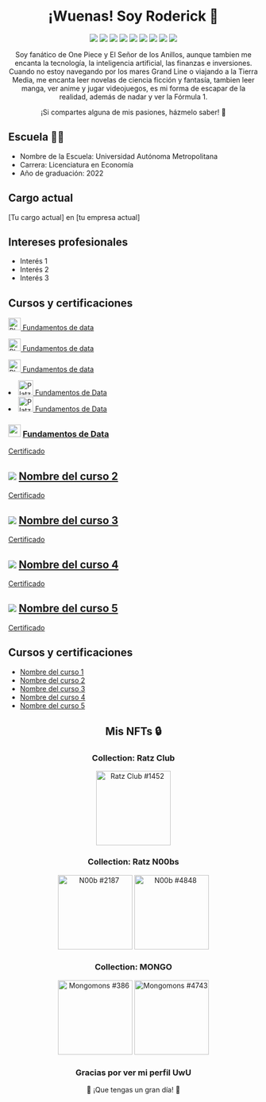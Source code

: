 <!-- Banner principal -->
<h1 align="center">¡Wuenas! Soy Roderick 👋</h1>
<!-- <h3 align="center">[tu cargo actual] en [tu empresa actual]</h3> -->

<!-- Redes sociales -->
<p align="center">
  <a href="https://twitter.com/roderick_gamer1"><img src="https://img.shields.io/badge/Twitter-1DA1F2?style=for-the-badge&logo=twitter&logoColor=white"></a>
  <a href="https://instagram.com/roderick_gamer1"><img src="https://img.shields.io/badge/Instagram-E4405F?style=for-the-badge&logo=instagram&logoColor=white"></a>
  <a href="https://www.twitch.tv/roderick_gamer"><img src="https://img.shields.io/badge/Twitch-9146FF?style=for-the-badge&logo=twitch&logoColor=white"></a>
  <a href="https://discord.gg/8WUzVjDTx3"><img src="https://img.shields.io/badge/Discord-5865F2?style=for-the-badge&logo=discord&logoColor=white"></a>
  <a href="https://myanimelist.net/profile/roderick_gamer"><img src="https://img.shields.io/badge/MyAnimeList-2E51A2?style=for-the-badge&logo=myanimelist&logoColor=white"></a>
  <a href="https://www.tiktok.com/@roderick_gamer"><img src="https://img.shields.io/badge/TikTok-000000?style=for-the-badge&logo=tiktok&logoColor=white"></a>
  <a href="https://t.me/roderick_gamer"><img src="https://img.shields.io/badge/Telegram-2CA5E0?style=for-the-badge&logo=telegram&logoColor=white"></a>
  <a href="mailto:[tu correo electrónico]"><img src="https://img.shields.io/badge/Gmail-D14836?style=for-the-badge&logo=gmail&logoColor=white"></a>
  <a href="https://www.linkedin.com/in/rodrigososa-andrade/"><img src="https://img.shields.io/badge/LinkedIn-0077B5?style=for-the-badge&logo=linkedin&logoColor=white"></a>
</p>

<!-- Sobre mí -->
<!-- <p align="justify">Soy [tu cargo actual] en [tu empresa actual], y me apasiona trabajar en el campo de [tus intereses profesionales]. Me gradué de [tu escuela] y desde entonces, he estado aprendiendo y trabajando en diferentes proyectos y desafíos para seguir mejorando mis habilidades y conocimientos en el área.</p> -->
<p align="center">Soy fanático de One Piece y El Señor de los Anillos, aunque tambien me encanta la tecnología, la inteligencia artificial, las finanzas e inversiones. Cuando no estoy navegando por los mares Grand Line o viajando a la Tierra Media, me encanta leer novelas de ciencia ficción y fantasía, tambien leer manga, ver anime y jugar videojuegos, es mi forma de escapar de la realidad, además de nadar y ver la Fórmula 1.</p>

<p align="center">¡Si compartes alguna de mis pasiones, házmelo saber! 🤩</p>

<!-- Escuela -->
<h2>Escuela 👨‍🎓</h2>
<ul>
  <li>Nombre de la Escuela: Universidad Autónoma Metropolitana</li>
  <li>Carrera: Licenciatura en Economía</li>
  <li>Año de graduación: 2022</li>
</ul>

<!-- Cargo actual -->
<h2>Cargo actual</h2>
<p>[Tu cargo actual] en [tu empresa actual]</p>

<!-- Intereses profesionales -->
<h2>Intereses profesionales</h2>
<ul>
  <li>Interés 1</li>
  <li>Interés 2</li>
  <li>Interés 3</li>
</ul>

<!-- Certificaciones y cursos -->
<h2>Cursos y certificaciones</h2>

<p><a href="https://platzi.com/ruta/fundamentos-data/?school=_escuela_escuela-datos_"><img src="https://static.platzi.com/media/platzi-isotipo@2x.png" alt="Platzi" width="25"> <a href="https://platzi.com/p/roderick_gamer/ruta/8263-fundamentos-data/diploma/detalle/">Fundamentos de data</a></p>


<p><a href="https://platzi.com/ruta/fundamentos-data/?school=_escuela_escuela-datos_"><img src="https://static.platzi.com/media/platzi-isotipo@2x.png" alt="Platzi" width="25"> Fundamentos de data</a></p>
<p><a href="https://platzi.com/ruta/fundamentos-data/?school=_escuela_escuela-datos_"><img src="https://static.platzi.com/media/platzi-isotipo@2x.png" alt="Platzi" width="25"> Fundamentos de data</a></p>

  <li><a href="https://platzi.com/p/roderick_gamer/ruta/8263-fundamentos-data/diploma/detalle/"><img src="https://static.platzi.com/media/platzi-isotipo@2x.png" alt="Platzi" width="30"> Fundamentos de Data</a></li>
  <li><a href="https://platzi.com/p/roderick_gamer/ruta/8263-fundamentos-data/diploma/detalle/"><img src="https://static.platzi.com/media/platzi-isotipo@2x.png" alt="Platzi" width="30"> Fundamentos de Data</a></li>
  
<h3><img src="https://static.platzi.com/cdn-cgi/image/width=96,quality=75,format=auto/media/learningpath/badges/40c01657-3810-4c20-b8a5-fb313d622313.jpg" width="25-"/> <a href="https://platzi.com/ruta/fundamentos-data/?school=_escuela_escuela-datos_">Fundamentos de Data</a></h3>
<p><a href="https://platzi.com/p/roderick_gamer/ruta/8263-fundamentos-data/diploma/detalle/">Certificado</a></p>

<h2><img src="[enlace a la imagen del icono del curso]"/> <a href="[enlace a la pagina del curso]">Nombre del curso 2</a></h2>
<p><a href="[enlace al certificado 2]">Certificado</a></p>
<h2><img src="[enlace a la imagen del icono del curso]"/> <a href="[enlace a la pagina del curso]">Nombre del curso 3</a></h2>
<p><a href="[enlace al certificado 3]">Certificado</a></p>
<h2><img src="[enlace a la imagen del icono del curso]"/> <a href="[enlace a la pagina del curso]">Nombre del curso 4</a></h2>
<p><a href="[enlace al certificado 4]">Certificado</a></p>
<h2><img src="[enlace a la imagen del icono del curso]"/> <a href="[enlace a la pagina del curso]">Nombre del curso 5</a></h2>
<p><a href="[enlace al certificado 5]">Certificado</a></p>

<!-- Certificaciones y cursos -->
<h2>Cursos y certificaciones</h2>
<ul>
  <li><a href="[enlace al certificado 1]">Nombre del curso 1</a></li>
  <li><a href="[enlace al certificado 2]">Nombre del curso 2</a></li>
  <li><a href="[enlace al certificado 3]">Nombre del curso 3</a></li>
  <li><a href="[enlace al certificado 4]">Nombre del curso 4</a></li>
  <li><a href="[enlace al certificado 5]">Nombre del curso 5</a></li>
</ul>

<!-- NFTs que holdeo -->
<h2 align="center">Mis NFTs 🔒</h2>
<h3 align="center">Collection: Ratz Club</h3>
<p align="center">
  <a href="https://solscan.io/token/3c9DoSZJjNbstiKeDGw9fVLBssHb3YNysMW8mNXkUcCF"><img src="https://su7owogz24np2lfghznk3kx6mvozoc5ilt5377sosdmfygvdohpq.arweave.net/lT7rONnXGv0spj5arar-ZV2XC6hc-7_-TpDYXBqjcd8?ext=png" alt="Ratz Club #1452" width="150"></a>
</p>
<h3 align="center">Collection: Ratz N00bs</h3>
<p align="center">
  <a href="https://solscan.io/token/C6DsSjUZKUsxJ2XHdaHdCmQ4Gb3VbzAvTa6fUEHx7p7R"><img src="https://ppkkerzezm55fsduwodjs5o3n4njgwgkrcysk7qvw33iw7ebwuwa.arweave.net/e9SiRyTLO9LIdLOGmXXbbxqTWMqIsSV-Fbb2i3yBtSw?ext=png" alt="N00b #2187" width="150"></a>
  <a href="https://solscan.io/token/CcU3jWGxMZFxsunZH6WZqgQMYs4uHiVaQvpa2jgCuYSq"><img src="https://3tblzsckwf3khlsc4oyeryku5gkzqjx36qzyljnnnpaythekatxq.arweave.net/3MK8yEqxdqOuQuOwSOFU6ZWYJvv0M4WlrWvBiZyKBO8?ext=png" alt="N00b #4848" width="150"></a>
</p>
<h3 align="center">Collection: MONGO</h3>
<p align="center">
  <a href="https://solscan.io/token/4dVcDEg35WdeVHjSwiGY6knMxAimSgnvbFUeis5Cs3Uc"><img src="https://mongo.mypinata.cloud/ipfs/QmUEa885p2wse9ncd6oKVLEv5GegxhKrAVsELs6BH6w3Mm/386.png" alt="Mongomons #386" width="150"></a>
  <a href="https://solscan.io/token/5KtfYANpQ6jvhxbaqqK1WyywQTfzeTQVfxeTRzCbf13A"><img src="https://mongo.mypinata.cloud/ipfs/QmUEa885p2wse9ncd6oKVLEv5GegxhKrAVsELs6BH6w3Mm/4743.png" alt="Mongomons #4743" width="150"></a>
  <!--  <a href="enlace-a-la-imagen-5"><img src="ruta-a-la-imagen-5" alt="Nombre del NFT 5"></a> -->
</p>

<!-- Carteras de criptomonedas 
<h2 align="center">Carteras de criptomonedas 💰</h2>
<p align="center">A continuación, encontrarás mis direcciones públicas para recibir donaciones en diferentes redes:</p>

<h3 align="center">Ethereum</h3>
<p align="center">0x1234567890123456789012345678901234567890</p>

<h3 align="center">Binance Smart Chain</h3>
<p align="center">0x1234567890123456789012345678901234567890</p>

<h3 align="center">Polygon</h3>
<p align="center">0x1234567890123456789012345678901234567890</p>

<h3 align="center">Solana</h3>
<p align="center">[dirección de tu cartera en Solana]</p>

<h3 align="center">Cardano</h3>
<p align="center">[dirección de tu cartera en Cardano]</p> 
-->

<!-- Agradecimiento -->
<h3 align="center">Gracias por ver mi perfil UwU</h3>
<p align="center">🚀 ¡Que tengas un gran día! 🚀</p>
  

<!-- Banner final -->
<!-- <p align="center"><img src="[enlace a una imagen de tu elección]" alt="banner"></p> -->
